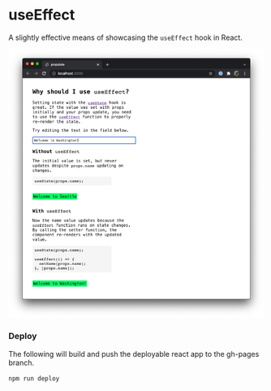 # useEffect

A slightly effective means of showcasing the `useEffect` hook in React.

![](/public/readme.png)

### Deploy

The following will build and push the deployable react app to the gh-pages branch.

```
npm run deploy
```